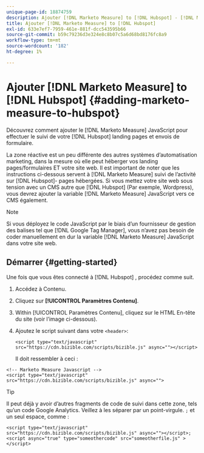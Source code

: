 ```yaml
---
unique-page-id: 18874759
description: Ajouter [!DNL Marketo Measure] to [!DNL Hubspot] - [!DNL Marketo Measure] - Documentation du produit
title: Ajouter [!DNL Marketo Measure] to [!DNL Hubspot]
exl-id: 633e7ef7-7959-461e-881f-dcc543595b66
source-git-commit: b59c79236d3e324e8c8b07c5a6d68bd8176fc8a9
workflow-type: tm+mt
source-wordcount: '182'
ht-degree: 1%

---
```


# Ajouter [!DNL Marketo Measure] to [!DNL Hubspot] {#adding-marketo-measure-to-hubspot}

Découvrez comment ajouter le [!DNL Marketo Measure] JavaScript pour effectuer le suivi de votre [!DNL Hubspot] landing pages et envois de formulaire.

La zone réactive est un peu différente des autres systèmes d’automatisation marketing, dans la mesure où elle peut héberger vos landing pages/formulaires ET votre site web. Il est important de noter que les instructions ci-dessous servent à [!DNL Marketo Measure] suivi de l’activité sur [!DNL Hubspot]- pages hébergées. Si vous mettez votre site web sous tension avec un CMS autre que [!DNL Hubspot] (Par exemple, Wordpress), vous devrez ajouter la variable [!DNL Marketo Measure] JavaScript vers ce CMS également.

>[!NOTE]
>
>Si vous déployez le code JavaScript par le biais d’un fournisseur de gestion des balises tel que [!DNL Google Tag Manager], vous n’avez pas besoin de coder manuellement en dur la variable [!DNL Marketo Measure] JavaScript dans votre site web.

## Démarrer {#getting-started}

Une fois que vous êtes connecté à [!DNL Hubspot] , procédez comme suit.

1. Accédez à Contenu.

1. Cliquez sur **[!UICONTROL Paramètres Contenu]**.

1. Within [!UICONTROL Paramètres Contenu], cliquez sur le HTML En-tête du site (voir l’image ci-dessous).

1. Ajoutez le script suivant dans votre `<header>`:

   `<script type="text/javascript" src="https://cdn.bizible.com/scripts/bizible.js" async=""></script>`

   Il doit ressembler à ceci :

```text
<!-- Marketo Measure Javascript -->
<script type="text/javascript" src="https://cdn.bizible.com/scripts/bizible.js" async="">
```

>[!TIP]
>
>Il peut déjà y avoir d’autres fragments de code de suivi dans cette zone, tels qu’un code Google Analytics. Veillez à les séparer par un point-virgule. `;` et un seul espace, comme :
>
>`<script type="text/javascript" src="https://cdn.bizible.com/scripts/bizible.js" async=""></script>; <script async="true" type="someothercode" src="someotherfile.js" ></script>`

